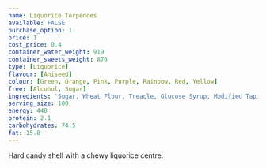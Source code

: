 ```yaml
---
name: Liquorice Torpedoes
available: FALSE
purchase_option: 1
price: 1
cost_price: 0.4
container_water_weight: 919
container_sweets_weight: 876
type: [Liquorice]
flavour: [Aniseed]
colour: [Green, Orange, Pink, Purple, Rainbow, Red, Yellow]
free: [Alcohol, Sugar]
ingredients: 'Sugar, Wheat Flour, Treacle, Glucose Syrup, Modified Tapioca and Maize Starches, E171, E104, E129, E124, E133, E110, Shellac, Carnauba Wax, Vegetable Oil, Flavouring, Liquorice Extract'
serving_size: 100
energy: 448
protein: 2.1
carbohydrates: 74.5
fat: 15.8
---
```

Hard candy shell with a chewy liquorice centre.